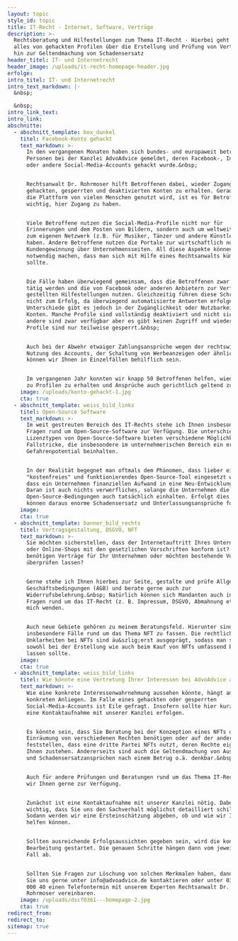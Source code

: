 ```yaml
---
layout: topic
style_id: topic
title: IT-Recht - Internet, Software, Verträge
description: >-
  Rechtsberatung und Hilfestellungen zum Thema IT-Recht - Hierbei geht es um
  alles von gehackten Profilen über die Erstellung und Prüfung von Verträgen bis
  hin zur Geltendmachung von Schadensersatz
header_titel: IT- und Internetrecht
header_image: /uploads/it-recht-homepage-header.jpg
erfolge:
intro_titel: IT- und Internetrecht
intro_text_markdown: |-
  &nbsp;

  &nbsp;
intro_link_text:
intro_link:
abschnitte:
  - abschnitt_template: box_dunkel
    titel: Facebook-Konto gehackt
    text_markdown: >-
      In den vergangenen Monaten haben sich bundes- und europaweit betroffene
      Personen bei der Kanzlei AdvoAdvice gemeldet, deren Facebook-, Instagram-
      oder andere Social-Media-Accounts gehackt wurde.&nbsp;


      Rechtsanwalt Dr. Rohrmoser hilft Betroffenen dabei, wieder Zugang zu
      gehackten, gesperrten und deaktivierten Konten zu erhalten. Gerade weil
      die Plattform von vielen Menschen genutzt wird, ist es für Betroffene
      wichtig, hier Zugang zu haben.


      Viele Betroffene nutzen die Social-Media-Profile nicht nur für
      Erinnerungen und dem Posten von Bildern, sondern auch um weltweit Kontakt
      zum eigenen Netzwerk (z.B. für Musiker, Tänzer und andere Künstler) zu
      haben. Andere Betroffene nutzen die Portale zur wirtschaftlich notwendige
      Kundengewinnung über Unternehmensseiten. All diese Aspekte können es
      notwendig machen, dass man sich mit Hilfe eines Rechtsanwalts kümmern
      sollte.


      Die Fälle haben überwiegend gemeinsam, dass die Betroffenen zwar schnell
      tätig werden und die von Facebook oder anderen Anbietern zur Verfügung
      gestellten Hilfestellungen nutzen. Gleichzeitig führen diese Schritte oft
      nicht zum Erfolg, da überwiegend automatisierte Antworten erfolgen.
      Unterschiede gibt es jedoch in der Zugänglichkeit oder Nutzbarkeit der
      Konten. Manche Profile sind vollständig deaktiviert und nicht sichtbar,
      andere sind zwar verfügbar aber es gibt keinen Zugriff und wieder andere
      Profile sind nur teilweise gesperrt.&nbsp;


      Auch bei der Abwehr etwaiger Zahlungsansprüche wegen der rechtswidrigen
      Nutzung des Accounts, der Schaltung von Werbeanzeigen oder ähnlichen
      können wir Ihnen in Einzelfällen behilflich sein.


      Im vergangenen Jahr konnten wir knapp 50 Betroffenen helfen, wieder Zugang
      zu Profilen zu erhalten und Ansprüche auch gerichtlich geltend zu machen.
    image: /uploads/konto-gehackt-1.jpg
    cta: true
  - abschnitt_template: weiss_bild_links
    titel: Open-Source Software
    text_markdown: >-
      Im weit gestreuten Bereich des IT-Rechts stehe ich Ihnen insbesondere zu
      Fragen rund um Open-Source-Software zur Verfügung. Die unterschiedlichen
      Lizenztypen von Open-Source-Software bieten verschiedene Möglichkeiten und
      Fallstricke, die insbesondere im unternehmerischen Bereich ein erhebliches
      Gefahrenpotential beinhalten.


      In der Realität begegnet man oftmals dem Phänomen, dass lieber ein
      "kostenfreies" und funktionierendes Open-Source-Tool eingesetzt wird, als
      dass ein Unternehmen finanziellen Aufwand in eine Neu-Entwicklung steckt.
      Daran ist auch nichts verwerfliches, solange die Unternehmen die
      Open-Source-Bedingungen auch tatsächlich einhalten. Erfolgt dies nicht,
      können daraus enorme Schadensersatz und Unterlassungsansprüche folgen.
    image:
    cta: true
  - abschnitt_template: banner_bild_rechts
    titel: Vertragsgestaltung, DSGVO, NFT
    text_markdown: >-
      Sie möchten sicherstellen, dass der Internetauftritt Ihres Unternehmens
      oder Online-Shops mit den gesetzlichen Vorschriften konform ist? Sie
      benötigen Verträge für Ihr Unternehmen oder möchten bestehende Verträge
      überprüfen lassen?


      Gerne stehe ich Ihnen hierbei zur Seite, gestalte und prüfe Allgemeine
      Geschäftsbedingungen (AGB) und berate gerne auch zur
      Widerrufsbelehrung.&nbsp; Natürlich können sich Mandanten auch in anderen
      Fragen rund um das IT-Recht (z. B. Impressum, DSGVO, Abmahnung etc.) an
      mich wenden.


      Auch neue Gebiete gehören zu meinem Beratungsfeld. Hierunter sind Momentan
      insbesondere Fälle rund um das Thema NFT zu fassen. Die rechtlichen
      Unklarheiten bei NFTs sind äu&szlig;erst ausgeprägt, sodass man sich
      sowohl bei der Erstellung wie auch beim Kauf von NFTs umfassend beraten
      lassen sollte.
    image:
    cta: true
  - abschnitt_template: weiss_bild_links
    titel: Wie könnte eine Vertretung Ihrer Interessen bei AdvoAdvice aussehen?
    text_markdown: >-
      Wie eine konkrete Interessenwahrnehmung aussehen könnte, hängt am
      konkreten Anliegen. Im Falle eines gehackten oder gesperrten
      Social-Media-Accounts ist Eile gefragt. Insofern sollte hier kurzfristig
      eine Kontaktaufnahme mit unserer Kanzlei erfolgen.


      Es könnte sein, dass Sie Beratung bei der Konzeption eines NFTs und der
      Einräumung von verschiedenen Rechten benötigen oder auf der anderen Seite
      feststellen, dass eine dritte Partei NFTs nutzt, deren Rechte eigentlich
      Ihnen zustehen. Andererseits sind auch die Geltendmachung von Auskunfts-
      und Schadensersatzansprüchen nach einem Betrug o.ä. denkbar.&nbsp;


      Auch für andere Prüfungen und Beratungen rund um das Thema IT-Recht stehen
      wir Ihnen gerne zur Verfügung.


      Zunächst ist eine Kontaktaufnahme mit unserer Kanzlei nötig. Dabei ist es
      wichtig, dass Sie uns den Sachverhalt möglichst detailliert schildern.
      Sodann werden wir eine Ersteinschätzung abgeben, ob und wie wir Ihnen
      helfen können.


      Sollten ausreichende Erfolgsaussichten gegeben sein, wird die konkrete
      Bearbeitung gestartet. Die genauen Schritte hängen dann vom jeweiligen
      Fall ab.


      Sollten Sie Fragen zur Löschung von solchen Merkmalen haben, dann können
      Sie uns gerne unter info@advoadvice.de kontaktieren oder unter 030 / 921
      000 40 einen Telefontermin mit unserem Experten Rechtsanwalt Dr. Raphael
      Rohrmoser vereinbaren.
    image: /uploads/dscf0361---homepage-2.jpg
    cta: true
redirect_from:
redirect_to:
sitemap: true
---
```

